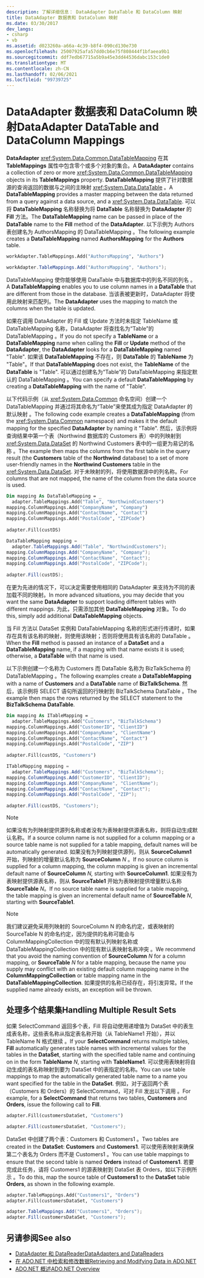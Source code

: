 ```yaml
---
description: 了解详细信息： DataAdapter DataTable 和 DataColumn 映射
title: DataAdapter 数据表和 DataColumn 映射
ms.date: 03/30/2017
dev_langs:
- csharp
- vb
ms.assetid: d023260a-a66a-4c39-b8f4-090cd130e730
ms.openlocfilehash: 25007925afa57dd0cb6e75f808444f1bfaeea9b1
ms.sourcegitcommit: ddf7edb67715a5b9a45e3dd44536dabc153c1de0
ms.translationtype: MT
ms.contentlocale: zh-CN
ms.lasthandoff: 02/06/2021
ms.locfileid: "99739725"
---
```

# <a name="dataadapter-datatable-and-datacolumn-mappings"></a><span data-ttu-id="83f1a-103">DataAdapter 数据表和 DataColumn 映射</span><span class="sxs-lookup"><span data-stu-id="83f1a-103">DataAdapter DataTable and DataColumn Mappings</span></span>

<span data-ttu-id="83f1a-104">**DataAdapter** <xref:System.Data.Common.DataTableMapping> 在其 **TableMappings** 属性中包含零个或多个对象的集合。</span><span class="sxs-lookup"><span data-stu-id="83f1a-104">A **DataAdapter** contains a collection of zero or more <xref:System.Data.Common.DataTableMapping> objects in its **TableMappings** property.</span></span> <span data-ttu-id="83f1a-105">**DataTableMapping** 提供了针对数据源的查询返回的数据与之间的主映射 <xref:System.Data.DataTable> 。</span><span class="sxs-lookup"><span data-stu-id="83f1a-105">A **DataTableMapping** provides a master mapping between the data returned from a query against a data source, and a <xref:System.Data.DataTable>.</span></span> <span data-ttu-id="83f1a-106">可以将 **DataTableMapping** 名称替换为将 **DataTable** 名称替换为 **DataAdapter** 的 **Fill** 方法。</span><span class="sxs-lookup"><span data-stu-id="83f1a-106">The **DataTableMapping** name can be passed in place of the **DataTable** name to the **Fill** method of the **DataAdapter**.</span></span> <span data-ttu-id="83f1a-107">以下示例为 Authors 表创建名为 AuthorsMapping 的 DataTableMapping  。</span><span class="sxs-lookup"><span data-stu-id="83f1a-107">The following example creates a **DataTableMapping** named **AuthorsMapping** for the **Authors** table.</span></span>  
  
```vb  
workAdapter.TableMappings.Add("AuthorsMapping", "Authors")  
```  
  
```csharp  
workAdapter.TableMappings.Add("AuthorsMapping", "Authors");  
```  
  
 <span data-ttu-id="83f1a-108">DataTableMapping 使你能够使用 DataTable 中与数据库中的列名不同的列名 。</span><span class="sxs-lookup"><span data-stu-id="83f1a-108">A **DataTableMapping** enables you to use column names in a **DataTable** that are different from those in the database.</span></span> <span data-ttu-id="83f1a-109">当该表被更新时，DataAdapter 将使用此映射来匹配列。</span><span class="sxs-lookup"><span data-stu-id="83f1a-109">The **DataAdapter** uses the mapping to match the columns when the table is updated.</span></span>  
  
 <span data-ttu-id="83f1a-110">如果在调用 DataAdapter 的 Fill 或 Update 方法时未指定 TableName 或 DataTableMapping 名称，DataAdapter 将查找名为“Table”的 DataTableMapping      。</span><span class="sxs-lookup"><span data-stu-id="83f1a-110">If you do not specify a **TableName** or a **DataTableMapping** name when calling the **Fill** or **Update** method of the **DataAdapter**, the **DataAdapter** looks for a **DataTableMapping** named "Table".</span></span> <span data-ttu-id="83f1a-111">如果该 **DataTableMapping** 不存在，则 **DataTable** 的 **TableName** 为 "Table"。</span><span class="sxs-lookup"><span data-stu-id="83f1a-111">If that **DataTableMapping** does not exist, the **TableName** of the **DataTable** is "Table".</span></span> <span data-ttu-id="83f1a-112">可以通过创建名为“Table”的 DataTableMapping 来指定默认的 DataTableMapping 。</span><span class="sxs-lookup"><span data-stu-id="83f1a-112">You can specify a default **DataTableMapping** by creating a **DataTableMapping** with the name of "Table".</span></span>  
  
 <span data-ttu-id="83f1a-113">以下代码示例（从 <xref:System.Data.Common> 命名空间）创建一个 DataTableMapping 并通过将其命名为“Table”来使其成为指定 DataAdapter 的默认映射 。</span><span class="sxs-lookup"><span data-stu-id="83f1a-113">The following code example creates a **DataTableMapping** (from the <xref:System.Data.Common> namespace) and makes it the default mapping for the specified **DataAdapter** by naming it "Table".</span></span> <span data-ttu-id="83f1a-114">然后，该示例将查询结果中第一个表（Northwind 数据库的 Customers 表）中的列映射到 <xref:System.Data.DataSet> 的 Northwind Customers 表中的一组更为易记的名称  。</span><span class="sxs-lookup"><span data-stu-id="83f1a-114">The example then maps the columns from the first table in the query result (the **Customers** table of the **Northwind** database) to a set of more user-friendly names in the **Northwind Customers** table in the <xref:System.Data.DataSet>.</span></span> <span data-ttu-id="83f1a-115">对于未映射的列，将使用数据源中的列名称。</span><span class="sxs-lookup"><span data-stu-id="83f1a-115">For columns that are not mapped, the name of the column from the data source is used.</span></span>  
  
```vb  
Dim mapping As DataTableMapping = _  
  adapter.TableMappings.Add("Table", "NorthwindCustomers")  
mapping.ColumnMappings.Add("CompanyName", "Company")  
mapping.ColumnMappings.Add("ContactName", "Contact")  
mapping.ColumnMappings.Add("PostalCode", "ZIPCode")  
  
adapter.Fill(custDS)  
```  
  
```csharp  
DataTableMapping mapping =
  adapter.TableMappings.Add("Table", "NorthwindCustomers");  
mapping.ColumnMappings.Add("CompanyName", "Company");  
mapping.ColumnMappings.Add("ContactName", "Contact");  
mapping.ColumnMappings.Add("PostalCode", "ZIPCode");  
  
adapter.Fill(custDS);  
```  
  
 <span data-ttu-id="83f1a-116">在更为先进的情况下，可以决定需要使用相同的 DataAdapter 来支持为不同的表加载不同的映射。</span><span class="sxs-lookup"><span data-stu-id="83f1a-116">In more advanced situations, you may decide that you want the same **DataAdapter** to support loading different tables with different mappings.</span></span> <span data-ttu-id="83f1a-117">为此，只需添加其他 **DataTableMapping** 对象。</span><span class="sxs-lookup"><span data-stu-id="83f1a-117">To do this, simply add additional **DataTableMapping** objects.</span></span>  
  
 <span data-ttu-id="83f1a-118">当 Fill 方法以 DataSet 实例和 DataTableMapping 名称的形式进行传递时，如果存在具有该名称的映射，则使用该映射；否则将使用具有该名称的 DataTable   。</span><span class="sxs-lookup"><span data-stu-id="83f1a-118">When the **Fill** method is passed an instance of a **DataSet** and a **DataTableMapping** name, if a mapping with that name exists it is used; otherwise, a **DataTable** with that name is used.</span></span>  
  
 <span data-ttu-id="83f1a-119">以下示例创建一个名称为 Customers 而 DataTable 名称为 BizTalkSchema 的 DataTableMapping   。</span><span class="sxs-lookup"><span data-stu-id="83f1a-119">The following examples create a **DataTableMapping** with a name of **Customers** and a **DataTable** name of **BizTalkSchema**.</span></span> <span data-ttu-id="83f1a-120">然后，该示例将 SELECT 语句所返回的行映射到 BizTalkSchema DataTable 。</span><span class="sxs-lookup"><span data-stu-id="83f1a-120">The example then maps the rows returned by the SELECT statement to the **BizTalkSchema** **DataTable**.</span></span>  
  
```vb  
Dim mapping As ITableMapping = _  
  adapter.TableMappings.Add("Customers", "BizTalkSchema")  
mapping.ColumnMappings.Add("CustomerID", "ClientID")  
mapping.ColumnMappings.Add("CompanyName", "ClientName")  
mapping.ColumnMappings.Add("ContactName", "Contact")  
mapping.ColumnMappings.Add("PostalCode", "ZIP")  
  
adapter.Fill(custDS, "Customers")  
```  
  
```csharp  
ITableMapping mapping =
  adapter.TableMappings.Add("Customers", "BizTalkSchema");  
mapping.ColumnMappings.Add("CustomerID", "ClientID");  
mapping.ColumnMappings.Add("CompanyName", "ClientName");  
mapping.ColumnMappings.Add("ContactName", "Contact");  
mapping.ColumnMappings.Add("PostalCode", "ZIP");  
  
adapter.Fill(custDS, "Customers");  
```  
  
> [!NOTE]
> <span data-ttu-id="83f1a-121">如果没有为列映射提供源列名称或者没有为表映射提供源表名称，则将自动生成默认名称。</span><span class="sxs-lookup"><span data-stu-id="83f1a-121">If a source column name is not supplied for a column mapping or a source table name is not supplied for a table mapping, default names will be automatically generated.</span></span> <span data-ttu-id="83f1a-122">如果没有为列映射提供源列，则从 **SourceColumn1** 开始，列映射的增量默认名称为 **SourceColumn** *N* 。</span><span class="sxs-lookup"><span data-stu-id="83f1a-122">If no source column is supplied for a column mapping, the column mapping is given an incremental default name of **SourceColumn** *N,* starting with **SourceColumn1**.</span></span> <span data-ttu-id="83f1a-123">如果没有为表映射提供源表名称，则从 **SourceTable1** 开始为表映射提供增量默认名称 **SourceTable** *N*。</span><span class="sxs-lookup"><span data-stu-id="83f1a-123">If no source table name is supplied for a table mapping, the table mapping is given an incremental default name of **SourceTable** *N*, starting with **SourceTable1**.</span></span>  
  
> [!NOTE]
> <span data-ttu-id="83f1a-124">我们建议避免采用列映射的 SourceColumn N 的命名约定，或表映射的 SourceTable N 的命名约定，因为提供的名称可能会与 ColumnMappingCollection 中的现有默认列映射名称或 DataTableMappingCollection 中的现有默认表映射名称冲突 。</span><span class="sxs-lookup"><span data-stu-id="83f1a-124">We recommend that you avoid the naming convention of **SourceColumn** *N* for a column mapping, or **SourceTable** *N* for a table mapping, because the name you supply may conflict with an existing default column mapping name in the **ColumnMappingCollection** or table mapping name in the **DataTableMappingCollection**.</span></span> <span data-ttu-id="83f1a-125">如果提供的名称已经存在，将引发异常。</span><span class="sxs-lookup"><span data-stu-id="83f1a-125">If the supplied name already exists, an exception will be thrown.</span></span>  
  
## <a name="handling-multiple-result-sets"></a><span data-ttu-id="83f1a-126">处理多个结果集</span><span class="sxs-lookup"><span data-stu-id="83f1a-126">Handling Multiple Result Sets</span></span>  

 <span data-ttu-id="83f1a-127">如果 SelectCommand 返回多个表，Fill 将自动使用递增值为 DataSet 中的表生成表名称，这些表名称从指定表名称开始（从 TableName1 开始），并以 TableName N 格式继续   。</span><span class="sxs-lookup"><span data-stu-id="83f1a-127">If your **SelectCommand** returns multiple tables, **Fill** automatically generates table names with incremental values for the tables in the **DataSet**, starting with the specified table name and continuing on in the form **TableName** *N*, starting with **TableName1**.</span></span> <span data-ttu-id="83f1a-128">可以使用表映射将自动生成的表名称映射到要为 DataSet 中的表指定的名称。</span><span class="sxs-lookup"><span data-stu-id="83f1a-128">You can use table mappings to map the automatically generated table name to a name you want specified for the table in the **DataSet**.</span></span> <span data-ttu-id="83f1a-129">例如，对于返回两个表（Customers 和 Orders）的 SelectCommand，可对 Fill 发出以下调用   。</span><span class="sxs-lookup"><span data-stu-id="83f1a-129">For example, for a **SelectCommand** that returns two tables, **Customers** and **Orders**, issue the following call to **Fill**.</span></span>  
  
```vb  
adapter.Fill(customersDataSet, "Customers")  
```  

```csharp  
adapter.Fill(customersDataSet, "Customers");  
```  

 <span data-ttu-id="83f1a-130">DataSet 中创建了两个表：Customers 和 Customers1 。</span><span class="sxs-lookup"><span data-stu-id="83f1a-130">Two tables are created in the **DataSet**: **Customers** and **Customers1**.</span></span> <span data-ttu-id="83f1a-131">可以使用表映射来确保第二个表名为 Orders 而不是 Customers1 。</span><span class="sxs-lookup"><span data-stu-id="83f1a-131">You can use table mappings to ensure that the second table is named **Orders** instead of **Customers1**.</span></span> <span data-ttu-id="83f1a-132">若要完成此任务，请将 Customers1 的源表映射到 DataSet 表 Orders，如以下示例所示  。</span><span class="sxs-lookup"><span data-stu-id="83f1a-132">To do this, map the source table of **Customers1** to the **DataSet** table **Orders**, as shown in the following example.</span></span>  
  
```vb  
adapter.TableMappings.Add("Customers1", "Orders")  
adapter.Fill(customersDataSet, "Customers")  
```  

```csharp  
adapter.TableMappings.Add("Customers1", "Orders");  
adapter.Fill(customersDataSet, "Customers");  
```
  
## <a name="see-also"></a><span data-ttu-id="83f1a-133">另请参阅</span><span class="sxs-lookup"><span data-stu-id="83f1a-133">See also</span></span>

- [<span data-ttu-id="83f1a-134">DataAdapter 和 DataReader</span><span class="sxs-lookup"><span data-stu-id="83f1a-134">DataAdapters and DataReaders</span></span>](dataadapters-and-datareaders.md)
- [<span data-ttu-id="83f1a-135">在 ADO.NET 中检索和修改数据</span><span class="sxs-lookup"><span data-stu-id="83f1a-135">Retrieving and Modifying Data in ADO.NET</span></span>](retrieving-and-modifying-data.md)
- [<span data-ttu-id="83f1a-136">ADO.NET 概述</span><span class="sxs-lookup"><span data-stu-id="83f1a-136">ADO.NET Overview</span></span>](ado-net-overview.md)
